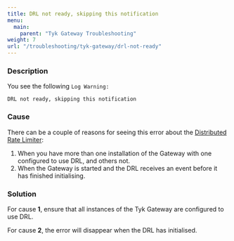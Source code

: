 ```yaml
---
title: DRL not ready, skipping this notification
menu:
  main:
    parent: "Tyk Gateway Troubleshooting"
weight: 7
url: "/troubleshooting/tyk-gateway/drl-not-ready"
---
```


### Description

You see the following `Log Warning:`

`DRL not ready, skipping this notification`


### Cause

There can be a couple of reasons for seeing this error about the [Distributed Rate Limiter](/docs/basic-config-and-security/control-limit-traffic/rate-limiting/#distributed-rate-limiter-drl):

 1. When you have more than one installation of the Gateway with one configured to use DRL, and others not.
 2. When the Gateway is started and the DRL receives an event before it has finished initialising.

### Solution

For cause **1**, ensure that all instances of the Tyk Gateway are configured to use DRL.

For cause **2**, the error will disappear when the DRL has initialised. 